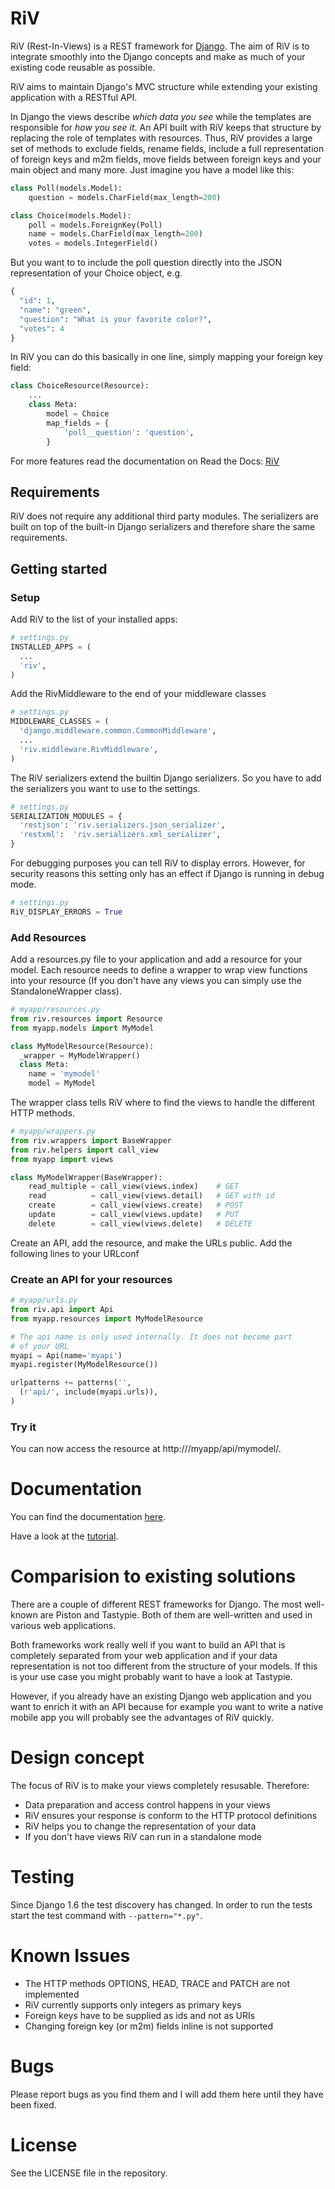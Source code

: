 # RiV #

RiV (Rest-In-Views) is a REST framework for 
[Django](http://www.djangoproject.com). The aim of RiV is to integrate
smoothly into the Django concepts and make as much of your existing
code reusable as possible.

RiV aims to maintain Django's MVC structure while extending your
existing application with a RESTful API.

In Django the views describe *which data you see* while the templates
are responsible for *how you see it*. An API built with RiV keeps that structure by
replacing the role of templates with resources. Thus, RiV provides a large set of methods
to exclude fields, rename fields, include a full representation of 
foreign keys and m2m fields, move fields between foreign keys and
your main object and many more. Just imagine you have a model like this:

```python
class Poll(models.Model):
    question = models.CharField(max_length=200)

class Choice(models.Model):
    poll = models.ForeignKey(Poll)
    name = models.CharField(max_length=200)
    votes = models.IntegerField()
```

But you want to to include the poll question directly into the JSON
representation of your Choice object, e.g.

```python
{
  "id": 1,
  "name": "green",
  "question": "What is your favorite color?",
  "votes": 4
}
```

In RiV you can do this basically in one line, simply mapping your
foreign key field:

```python
class ChoiceResource(Resource):
    ...
    class Meta:
        model = Choice
        map_fields = {
            'poll__question': 'question',
        }
```

For more features read the documentation on Read the Docs: [RiV](https://riv.readthedocs.org/en/latest/)

## Requirements ##

RiV does not require any additional third party modules. The serializers
are built on top of the built-in Django serializers and therefore 
share the same requirements.

## Getting started ##

### Setup ###

Add RiV to the list of your installed apps:

```python
# settings.py
INSTALLED_APPS = (
  ...
  'riv',
)
```

Add the RivMiddleware to the end of your middleware classes 

```python
# settings.py
MIDDLEWARE_CLASSES = (
  'django.middleware.common.CommonMiddleware',
  ...
  'riv.middleware.RivMiddleware',
)
```

The RiV serializers extend the builtin Django serializers. So you have
to add the serializers you want to use to the settings.

```python
# settings.py
SERIALIZATION_MODULES = {
  'restjson': 'riv.serializers.json_serializer',
  'restxml':  'riv.serializers.xml_serializer',
}
```

For debugging purposes you can tell RiV to display errors. However, 
for security reasons this setting only has an effect if Django is 
running in debug mode.

```python
# settings.py
RiV_DISPLAY_ERRORS = True
```

### Add Resources ###

Add a resources.py file to your application and add a resource for your
model. Each resource needs to define a wrapper to wrap view functions
into your resource (If you don't have any views you can simply use the 
StandaloneWrapper class).

```python
# myapp/resources.py
from riv.resources import Resource
from myapp.models import MyModel

class MyModelResource(Resource):
  _wrapper = MyModelWrapper()
  class Meta:
    name = 'mymodel'
    model = MyModel
```

The wrapper class tells RiV where to find the views to handle the
different HTTP methods.

```python
# myapp/wrappers.py
from riv.wrappers import BaseWrapper
from riv.helpers import call_view
from myapp import views

class MyModelWrapper(BaseWrapper):
    read_multiple = call_view(views.index)    # GET
    read          = call_view(views.detail)   # GET with id
    create        = call_view(views.create)   # POST
    update        = call_view(views.update)   # PUT
    delete        = call_view(views.delete)   # DELETE
```

Create an API, add the resource, and make the URLs public. Add the
following lines to your URLconf

### Create an API for your resources ###

```python
# myapp/urls.py
from riv.api import Api
from myapp.resources import MyModelResource

# The api name is only used internally. It does not become part
# of your URL
myapi = Api(name='myapi')
myapi.register(MyModelResource())

urlpatterns += patterns('',
  (r'api/', include(myapi.urls)),
)
```

### Try it ###

You can now access the resource at http://<yourhost>/myapp/api/mymodel/.

# Documentation #

You can find the documentation [here](https://riv.readthedocs.org/en/latest/).

Have a look at the [tutorial](https://riv.readthedocs.org/en/latest/tutorial.html).

# Comparision to existing solutions #

There are a couple of different REST frameworks for Django. The most
well-known are Piston and Tastypie. Both of them are well-written and
used in various web applications.

Both frameworks work really well if you want to build an API that is
completely separated from your web application and if your data
representation is not too different from the structure of your models.
If this is your use case you might probably want to have a look at 
Tastypie. 

However, if you already have an existing Django web application and you
want to enrich it with an API because for example you want to write a
native mobile app you will probably see the advantages of RiV quickly.

# Design concept #

The focus of RiV is to make your views completely resusable. Therefore:

* Data preparation and access control happens in your views
* RiV ensures your response is conform to the HTTP protocol definitions
* RiV helps you to change the representation of your data
* If you don't have views RiV can run in a standalone mode

# Testing #

Since Django 1.6 the test discovery has changed. In order to run the
tests start the test command with `--pattern="*.py"`.

# Known Issues #

* The HTTP methods OPTIONS, HEAD, TRACE and PATCH are not implemented
* RiV currently supports only integers as primary keys
* Foreign keys have to be supplied as ids and not as URIs
* Changing foreign key (or m2m) fields inline is not supported

# Bugs #

Please report bugs as you find them and I will add them here until they
have been fixed.

# License #

See the LICENSE file in the repository.

